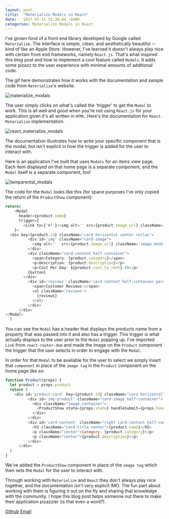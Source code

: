 ```yaml
---
layout: post
title:  "Materialize Modals in React"
date:   2017-07-15 15:30:04 -0400
categories: Materialize Modals in React
---
```


I've grown fond of a front end library developed by Google called `Materialize`. The interface is simple, clean, and aesthetically beautiful -- kind of like an Apple Store. However, I've learned it doesn't always play nice with certain front end frameworks, namely `React.js`. That's what inspired this blog post and how to implement a cool feature called `Modals`. It adds some pizazz to the user experience with minimal amounts of additional code. 

The gif here demonstrates how it works with the documentation and sample code from `Materialize`'s website.

![materialize_modals](https://rweber87.github.io/log-a-blog/assets/post7/materialize_modals.gif)

 The user simply clicks on what's called the 'trigger' to get the `Modal` to work. This is all well and good when you're not using `React.js` for your application given it's all written in `HTML`. Here's the documentation for `React-Materialize` implementation.

![react_materialize_modals](https://rweber87.github.io/log-a-blog/assets/post7/react_materialize_modals.gif)

The documentation illustrates how to write your specific component that is the modal, but isn't explicit in how the trigger is added for the user to interact with. 

Here is an application I've built that uses `Modals` for an items view page. Each item displayed on that home page is a separate component, and the `Modal` itself is a separate component, too! 

![temparental_modals](https://rweber87.github.io/log-a-blog/assets/post7/temparental_modal.gif)

The code for the `Modal` looks like this (for space purposes I've only copied the return of the `ProductShow` component):

```javascript
return(
    <Modal
      header={product.name}
      trigger={
        <Link to={'#!'}><img alt='' src={product.image_url} className='image modal-content image-product' /></Link>
    }>
  <div key={product.id} className="card horizontal center rellax">
          <div id='img' className="card-image">
            <img alt=''  src={product.image_url} className='image modal-content' />
          </div>
          <div className="card-content half-container">
            <span>Category: {product.category}</span>
            <p>Description: {product.description}</p>
            <p>Cost Per Day: ${product.cost_to_rent}.00</p>
          {button}
        </div>
          <div id='reviews' className='card-content half-container parallax-container'>
            <span>Customer Reviews:</span>
            <ul className='reviews'>
              {reviews}
            </ul>
          </div>
      </div>
</Modal>
  )
```

You can see the `Modal` has a header that displays the products name from a property that was passed into it and also has a trigger. This trigger is what actually displays to the user prior to the `Modal` popping up. I've imported `Link` from `react-router-dom` and made the image on the `Product` component the trigger that the user selects in order to engage with the `Modal`. 

In order for that `Modal` to be available for the user to select we simply insert that `component` in place of the `image tag` in the `Product` component on the home page like so: 

```javascript
function Product(props) {
  let product = props.product
  return (
    <div id='product-card' key={product.id} className="card horizontal">
          <div id='img-product' className="card-image half-container">
            <div className="image-container">
              <ProductShow state={props.state} handleSubmit={props.handleSubmit} handleSelectBox={props.handleSelectBox} product={product} />
            </div>
          </div>
          <div id='card-content' className="right card-content half-container">
            <h5 className="card-title center">{product.name}</h5>
            <p className="center">Category: {product.category}</p>
            <p className="center">{product.description}</p>
          </div>
      </div>
  )
}
```

We've added the `ProductShow` component in place of the `image tag` which then sets the `Modal` for the user to interact with. 

Through working with `Materialize` and `React` they don't always play nice together, and the documentation isn't very explicit IMO. The fun part about working with them is figuring it out on the fly and sharing that knowledge with the community. I hope this blog post helps someone out there to make their application pizazzier (is that even a word?).

[Github](https://github.com/rweber87)
[Email](rob.weber87@gmail.com)

<!-- Mapping for links :D [jekyll-docs]: https://jekyllrb.com/docs/home
[jekyll-gh]:   https://github.com/jekyll/jekyll
[jekyll-talk]: https://talk.jekyllrb.com/
 -->